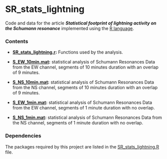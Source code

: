 # SR_stats_lightning

Code and data for the article ***Statistical footprint of lightning activity on the Schumann resonance*** implemented using the [R language](https://www.r-project.org/).

### Contents

* **[SR_stats_lightning.r](SR_stats_lightning.r):** Functions used by the analysis.

* **[S_EW_10min.mat](S_EW_10min.mat):** statistical analysis of Schumann Resonances Data from the EW channel, segments of 10 minutes duration with an overlap of 9 minutes.

* **[S_NS_10min.mat](S_NS_10min.mat):** statistical analysis of Schumann Resonances Data from the NS channel, segments of 10 minutes duration with an overlap of 9 minutes.

* **[S_EW_1min.mat](S_EW_1min.mat):** statistical analysis of Schumann Resonances Data from the EW channel, segments of 1 minute duration with no overlap.

* **[S_NS_1min.mat](S_NS_1min.mat):** statistical analysis of Schumann Resonances Data from the NS channel, segments of 1 minute duration with no overlap.

### Dependencies

The packages required by this project are listed in the [SR_stats_lightning.R](SR_stats_lightning.r) file.
